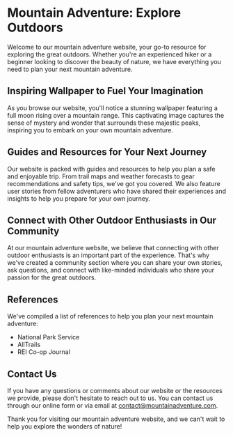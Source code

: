 <!--font:Poppins-->

# Mountain Adventure: Explore Outdoors

Welcome to our mountain adventure website, your go-to resource for exploring the great outdoors. Whether you're an experienced hiker or a beginner looking to discover the beauty of nature, we have everything you need to plan your next mountain adventure.

## Inspiring Wallpaper to Fuel Your Imagination

As you browse our website, you'll notice a stunning wallpaper featuring a full moon rising over a mountain range. This captivating image captures the sense of mystery and wonder that surrounds these majestic peaks, inspiring you to embark on your own mountain adventure.

## Guides and Resources for Your Next Journey

Our website is packed with guides and resources to help you plan a safe and enjoyable trip. From trail maps and weather forecasts to gear recommendations and safety tips, we've got you covered. We also feature user stories from fellow adventurers who have shared their experiences and insights to help you prepare for your own journey.

## Connect with Other Outdoor Enthusiasts in Our Community

At our mountain adventure website, we believe that connecting with other outdoor enthusiasts is an important part of the experience. That's why we've created a community section where you can share your own stories, ask questions, and connect with like-minded individuals who share your passion for the great outdoors.

## References

We've compiled a list of references to help you plan your next mountain adventure:

- National Park Service
- AllTrails
- REI Co-op Journal

## Contact Us

If you have any questions or comments about our website or the resources we provide, please don't hesitate to reach out to us. You can contact us through our online form or via email at [contact@mountainadventure.com](mailto:contact@mountainadventure.com).

Thank you for visiting our mountain adventure website, and we can't wait to help you explore the wonders of nature!

<!--

Write me content for website with wallpaper which alt text is:

"A photograph of a full moon rising over a mountain range, with mist and clouds adding to the sense of mystery."

The name/title of the page should not be 1:1 copy of the alt text but rather a real content of the website which is using this wallpaper.

- Use markdown format 
- Start with heading
- Heading should be short and concise
- The content should look like a real website 
- The website should not be about the wallpaper, wallpaper is just a related background
- Heading should be contain work "wallpaper" or "background"
- Include real sections like references, contact, user stories, etc. use things relevant to the page purpose.
- Feel free to use structure like headings, bullets, numbering, blockquotes, paragraphs, horizontal lines, etc.
- You can use formatting like bold or _italic_
- You can include UTF-8 emojis
- Links should be only #hash anchors (and you can refer to the document itself)
- Do not include images


---


# Explore the Mysteries of Nature with Our Mountain Adventure Website

Welcome to our mountain adventure website, where we offer a variety of resources and information to help you plan your next outdoor excursion. Whether you're an experienced hiker or a beginner looking to explore the great outdoors, we have everything you need to make your trip a success.

## Discover the Beauty of the Mountains with Our Wallpaper

As you browse our website, you'll notice a stunning wallpaper featuring a full moon rising over a mountain range. This beautiful image captures the sense of mystery and wonder that surrounds these majestic peaks, and we're proud to feature it as the background for our site.

## Plan Your Next Adventure with Our Guides and Resources

Our website is packed with useful information to help you plan your next mountain adventure. From trail maps and weather forecasts to gear recommendations and safety tips, we've got you covered. We also feature user stories from fellow adventurers who have shared their experiences and insights to help you prepare for your own journey.

## Connect with Other Outdoor Enthusiasts in Our Community

At our mountain adventure website, we believe that connecting with other outdoor enthusiasts is an important part of the experience. That's why we've created a community section where you can share your own stories, ask questions, and connect with like-minded individuals who share your passion for the great outdoors.

## References

We've compiled a list of references to help you plan your next mountain adventure:

- National Park Service
- AllTrails
- REI Co-op Journal

## Contact Us

If you have any questions or comments about our website or the resources we provide, please don't hesitate to reach out to us. You can contact us through our online form or via email at [contact@mountainadventure.com](mailto:contact@mountainadventure.com).

Thank you for visiting our mountain adventure website, and we hope to see you on the trails soon!


---


Heading is too long, rewrite whole content.


---


# Plan Your Next Mountain Adventure with Our Guides and Resources

Welcome to our mountain adventure website, your ultimate resource for planning your next outdoor excursion. Whether you're an experienced hiker or a beginner looking to explore the great outdoors, we have everything you need to make your trip a success.

## Discover the Beauty of the Mountains with Our Wallpaper

As you browse our website, you'll notice a stunning wallpaper featuring a full moon rising over a mountain range. This beautiful image captures the sense of mystery and wonder that surrounds these majestic peaks, and we're proud to feature it as the background for our site.

## Guides and Resources for Your Next Adventure

Our website is packed with useful information to help you plan your next mountain adventure. From trail maps and weather forecasts to gear recommendations and safety tips, we've got you covered. We also feature user stories from fellow adventurers who have shared their experiences and insights to help you prepare for your own journey.

## Connect with Other Outdoor Enthusiasts in Our Community

At our mountain adventure website, we believe that connecting with other outdoor enthusiasts is an important part of the experience. That's why we've created a community section where you can share your own stories, ask questions, and connect with like-minded individuals who share your passion for the great outdoors.

## References

We've compiled a list of references to help you plan your next mountain adventure:

- National Park Service
- AllTrails
- REI Co-op Journal

## Contact Us

If you have any questions or comments about our website or the resources we provide, please don't hesitate to reach out to us. You can contact us through our online form or via email at [contact@mountainadventure.com](mailto:contact@mountainadventure.com).

Thank you for visiting our mountain adventure website, and we hope to see you on the trails soon!


---


Heading is too long, rewrite whole content.


---


# Discover the Wonders of Nature with Our Mountain Adventure Website

Welcome to our mountain adventure website, your ultimate guide to exploring the great outdoors. Whether you're an experienced hiker or a novice looking for a new challenge, we have everything you need to plan your next mountain adventure.

## Captivating Wallpaper to Inspire Your Next Adventure

As you browse our website, you'll notice a captivating wallpaper featuring a full moon rising over a mountain range. This stunning image captures the beauty and mystery of nature, inspiring you to embark on your own mountain adventure.

## Guides and Resources for a Safe and Memorable Trip

Our website is packed with guides and resources to help you plan a safe and memorable trip. From trail maps and weather forecasts to gear recommendations and safety tips, we've got you covered. We also feature user stories from fellow adventurers who have shared their experiences and insights to help you prepare for your own journey.

## Connect with a Community of Outdoor Enthusiasts

At our mountain adventure website, we believe that connecting with other outdoor enthusiasts is an important part of the experience. That's why we've created a community section where you can share your own stories, ask questions, and connect with like-minded individuals who share your passion for the great outdoors.

## References

We've compiled a list of references to help you plan your next mountain adventure:

- National Park Service
- AllTrails
- REI Co-op Journal

## Contact Us

If you have any questions or comments about our website or the resources we provide, please don't hesitate to reach out to us. You can contact us through our online form or via email at [contact@mountainadventure.com](mailto:contact@mountainadventure.com).

Thank you for visiting our mountain adventure website, and we look forward to helping you plan your next unforgettable journey!


---


Heading is too long, rewrite whole content.


---


# Explore the Great Outdoors with Our Mountain Adventure Website

Welcome to our mountain adventure website, your go-to resource for exploring the great outdoors. Whether you're an experienced hiker or a beginner looking to discover the beauty of nature, we have everything you need to plan your next mountain adventure.

## Inspiring Wallpaper to Fuel Your Imagination

As you browse our website, you'll notice a stunning wallpaper featuring a full moon rising over a mountain range. This captivating image captures the sense of mystery and wonder that surrounds these majestic peaks, inspiring you to embark on your own mountain adventure.

## Guides and Resources for Your Next Journey

Our website is packed with guides and resources to help you plan a safe and enjoyable trip. From trail maps and weather forecasts to gear recommendations and safety tips, we've got you covered. We also feature user stories from fellow adventurers who have shared their experiences and insights to help you prepare for your own journey.

## Connect with Other Outdoor Enthusiasts in Our Community

At our mountain adventure website, we believe that connecting with other outdoor enthusiasts is an important part of the experience. That's why we've created a community section where you can share your own stories, ask questions, and connect with like-minded individuals who share your passion for the great outdoors.

## References

We've compiled a list of references to help you plan your next mountain adventure:

- National Park Service
- AllTrails
- REI Co-op Journal

## Contact Us

If you have any questions or comments about our website or the resources we provide, please don't hesitate to reach out to us. You can contact us through our online form or via email at [contact@mountainadventure.com](mailto:contact@mountainadventure.com).

Thank you for visiting our mountain adventure website, and we can't wait to help you explore the wonders of nature!


---


Write me a Google font which is best fitting for the website.

Pick from the list:
- Futura
- Raleway
- Poppins
- Alegreya
- Montserrat
- Exo 2
- Barlow Condensed
- Dancing Script
- Lobster
- Open Sans
- IBM Plex Sans
- Playfair Display
- Great Vibes
- Orbitron
- Roboto
- Lato
- Inter


Write just the font name nothing else.


---


Poppins

-->

